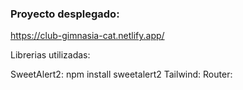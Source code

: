 ### Proyecto desplegado: 


https://club-gimnasia-cat.netlify.app/


Librerias utilizadas: 

SweetAlert2: npm install sweetalert2
Tailwind: 
Router: 

